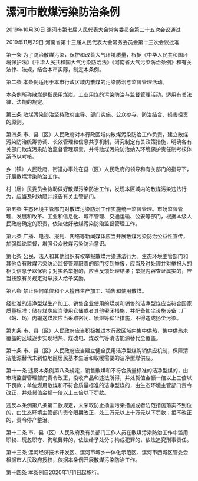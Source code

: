 # 漯河市散煤污染防治条例

2019年10月30日 漯河市第七届人民代表大会常务委员会第二十五次会议通过

2019年11月29日 河南省第十三届人民代表大会常务委员会第十三次会议批准



第一条 为了防治散煤污染，保护和改善大气环境质量，根据《中华人民共和国环境保护法》《中华人民共和国大气污染防治法》《河南省大气污染防治条例》和有关法律、法规，结合本市实际，制定本条例。

第二条 本条例适用于本市行政区域内散煤的污染防治与监督管理活动。

本条例所称散煤是指民用煤炭。工业用煤的污染防治与监督管理活动，适用有关法律、法规的规定。

第三条 散煤污染防治坚持政府主导、部门实施、公众参与、防治结合、损害担责的原则。

第四条 市、县（区）人民政府对本行政区域内散煤污染防治工作负责，建立散煤污染防治统筹协调、长效管理和信息共享机制，研究制定有关政策措施，明确各有关部门散煤污染防治监督管理职责，并将散煤污染防治纳入环境保护责任制考核体系予以考核。

乡（镇）人民政府、街道办事处在县（区）人民政府的领导和有关部门的指导下，开展散煤污染防治工作。

村（居）民委员会协助做好散煤污染防治工作，发现本区域内的散煤污染违法行为，应当及时劝阻并报告有关主管部门。

第五条 生态环境主管部门对散煤污染防治工作实施统一监督管理。市场监督管理、发展和改革、工业和信息化、城市管理、交通运输、公安等部门，根据本级人民政府确定的职责，依法做好散煤污染防治监督管理工作。

第六条 广播、电视、报刊、网络等新闻媒体应当开展散煤污染防治公益性宣传，加强舆论监督，增强公众散煤污染防治意识。

第七条 公民、法人和其他组织有权举报散煤污染违法行为。生态环境主管部门和其他负有散煤污染防治监督管理职责的部门接到举报，应当及时处理并对举报人的相关信息予以保密；对实名举报的，应当反馈处理结果；举报内容查证属实的，应当按照有关规定对举报人给予奖励。

第八条 禁止任何单位和个人擅自生产加工、销售和使用散煤。

经批准的洁净型煤生产加工、销售企业使用的煤炭和销售的洁净型煤应当符合国家质量标准；储存煤炭应当使用仓储或者其他密闭措施，并配备抑尘设施设备；厂（站、场）内输送煤炭应当采取密闭、喷淋等抑尘措施，不得造成扬尘污染。

第九条 市、县（区）人民政府应当积极推进本行政区域内集中供热，集中供热未覆盖的区域逐步实现地热、煤改电、煤改气等清洁能源替代全覆盖。

第十条 市、县（区）人民政府应当建立健全民用洁净型煤购销供应机制，保障清洁能源替代未到位地区居民基本生活和取暖需要的洁净型煤供应。

第十一条 违反本条例第八条规定，销售散煤和不符合质量标准的洁净型煤的，由市场监督管理部门责令改正，没收产品和违法所得，并处货值金额一倍以上三倍以下罚款；单位燃用散煤和不符合质量标准的洁净型煤的，由生态环境主管部门责令改正，并处货值金额一倍以上三倍以下罚款。

违反本条例第八条第二款规定，未采取防止扬尘污染措施或者防范措施落实不到位的，由生态环境主管部门责令限期改正，处三万元以上十万元以下罚款；拒不改正的，责令停产整治。

第十二条 市、县（区）人民政府及有关部门工作人员在散煤污染防治工作中滥用职权、玩忽职守、徇私舞弊的，依法给予处分；构成犯罪的，依法追究刑事责任。

第十三条 漯河经济技术开发区、漯河市城乡一体化示范区、漯河市西城区管委会根据市人民政府授权，依据本条例开展散煤污染防治工作。

第十四条 本条例自2020年1月1日起施行。